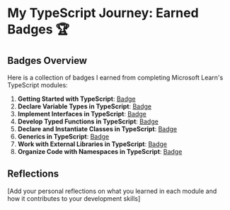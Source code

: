# My TypeScript Journey: Earned Badges 🏆

## Badges Overview

Here is a collection of badges I earned from completing Microsoft Learn's TypeScript modules:

1. **Getting Started with TypeScript**: [Badge](https://learn.microsoft.com/api/achievements/share/en-us/mrrobot911-1476/7EWQF9UZ?sharingId=EA2722C5A2E96C81)
2. **Declare Variable Types in TypeScript**: [Badge](https://learn.microsoft.com/api/achievements/share/en-us/mrrobot911-1476/N7CAU4HF?sharingId=EA2722C5A2E96C81)
3. **Implement Interfaces in TypeScript**: [Badge](https://learn.microsoft.com/api/achievements/share/en-us/mrrobot911-1476/PT7JQW74?sharingId=EA2722C5A2E96C81)
4. **Develop Typed Functions in TypeScript**: [Badge](https://learn.microsoft.com/api/achievements/share/en-us/mrrobot911-1476/AQWBKU37?sharingId=EA2722C5A2E96C81)
5. **Declare and Instantiate Classes in TypeScript**: [Badge](https://learn.microsoft.com/api/achievements/share/en-us/mrrobot911-1476/K5V993QB?sharingId=EA2722C5A2E96C81)
6. **Generics in TypeScript**: [Badge](https://learn.microsoft.com/api/achievements/share/en-us/mrrobot911-1476/24XTLYDV?sharingId=EA2722C5A2E96C81)
7. **Work with External Libraries in TypeScript**: [Badge](https://learn.microsoft.com/api/achievements/share/en-us/mrrobot911-1476/CWTR2T29?sharingId=EA2722C5A2E96C81)
8. **Organize Code with Namespaces in TypeScript**: [Badge](https://learn.microsoft.com/api/achievements/share/en-us/mrrobot911-1476/AQWBG4Z7?sharingId=EA2722C5A2E96C81)

## Reflections

[Add your personal reflections on what you learned in each module and how it contributes to your development skills]
